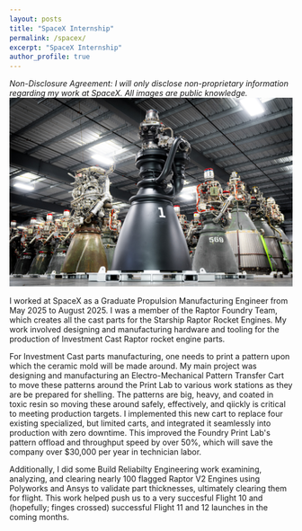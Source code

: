 ```yaml
---
layout: posts
title: "SpaceX Internship"
permalink: /spacex/
excerpt: "SpaceX Internship"
author_profile: true
---
```

*Non-Disclosure Agreement: I will only disclose non-proprietary information regarding my work at SpaceX. All images are public knowledge.*
![raptor](images/portfolio/raptor.jpg)  

I worked at SpaceX as a Graduate Propulsion Manufacturing Engineer from May 2025 to August 2025. I was a member of the Raptor Foundry Team, which creates all the cast parts for the Starship Raptor Rocket Engines. My work involved designing and manufacturing hardware and tooling for the production of Investment Cast Raptor rocket engine parts.

For Investment Cast parts manufacturing, one needs to print a pattern upon which the ceramic mold will be made around. My main project was designing and manufacturing an Electro-Mechanical Pattern Transfer Cart to move these patterns around the Print Lab to various work stations as they are be prepared for shelling. The patterns are big, heavy, and coated in toxic resin so moving these around safely, effectively, and qiickly is critical to meeting production targets. I implemented this new cart to replace four existing specialized, but limited carts, and integrated it seamlessly into production with zero downtime. This improved the Foundry Print Lab's pattern offload and throughput speed by over 50%, which will save the company over $30,000 per year in technician labor.

Additionally, I did some Build Reliabilty Engineering work examining, analyzing, and clearing nearly 100 flagged Raptor V2 Engines using Polyworks and Ansys to validate part thicknesses, ultimately clearing them for flight. This work helped push us to a very succesful Flight 10 and (hopefully; finges crossed) successful Flight 11 and 12 launches in the coming months. 

